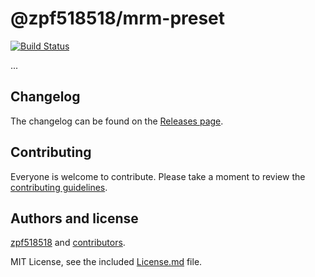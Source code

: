 # @zpf518518/mrm-preset

[![Build Status](https://travis-ci.org/dailycode365/mrm-preset/@zpf518518/mrm-preset.svg)](https://travis-ci.org/dailycode365/mrm-preset/@zpf518518/mrm-preset)

...

## Changelog

The changelog can be found on the [Releases page](https://github.com/dailycode365/mrm-preset/releases).

## Contributing

Everyone is welcome to contribute. Please take a moment to review the [contributing guidelines](Contributing.md).

## Authors and license

[zpf518518](https://github.com/dailycode365/mrm-preset.git) and [contributors](https://github.com/dailycode365/mrm-preset/graphs/contributors).

MIT License, see the included [License.md](License.md) file.
